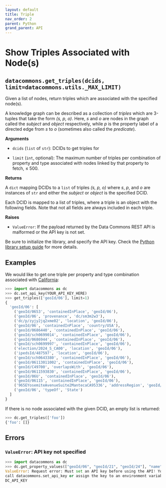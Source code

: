 ```yaml
---
layout: default
title: Triple
nav_order: 2
parent: Python
grand_parent: API
---
```


# Show Triples Associated with Node(s)

## `datacommons.get_triples(dcids, limit=datacommons.utils._MAX_LIMIT)`

Given a list of nodes, return triples which are associated with the specified
node(s).

A knowledge graph can be described as a collection of *triples* which are
3-tuples that take the form *(s, p, o)*. Here, *s* and *o* are nodes in the
graph called the *subject* and *object* respectively, while *p* is the property
label of a directed edge from *s* to *o* (sometimes also called the *predicate*).

**Arguments**

*   `dcids` (`list` of `str`): DCIDs to get triples for

*   `limit` (`int`, optional): The maximum number of triples per combination of
    property and type associated with nodes linked by that property to fetch,
    ≤ 500.

**Returns**

A `dict` mapping DCIDs to a `list` of triples *(s, p, o)* where *s*, *p*, and *o* are
instances of `str` and either the *subject* or *object* is the specified DCID.

Each DCID is mapped to a list of triples, where a triple is an object with the
following fields. Note that not all fields are always included in each triple.

[comment]: <> (TODO: add link to data model and describe the fields in a Triple)

**Raises**

*   `ValueError`: If the payload returned by the Data Commons REST API is malformed or the API key is not set.

Be sure to initialize the library, and specify the API key. Check the [Python library setup guide](/api/python/) for more details.

## Examples

We would like to get one triple per property and type combination associated with
[California](https://browser.datacommons.org/kg?dcid=geoId/06):

```python
>>> import datacommons as dc
>>> dc.set_api_key(YOUR_API_KEY_HERE)
>>> get_triples(['geoId/06'], limit=1)
{
  'geoId/06': [
    ('geoId/0653', 'containedInPlace', 'geoId/06'),
    ('geoId/06', 'provenance', 'dc/sm3m2w3'),
    ('dc/p/zyjy2jq2xme02', 'location', 'geoId/06'),
    ('geoId/06', 'containedInPlace', 'country/USA'),
    ('geoId/0686440', 'containedInPlace', 'geoId/06'),
    ('geoId/sch0699014', 'containedInPlace', 'geoId/06'),
    ('geoId/0686944', 'containedInPlace', 'geoId/06'),
    ('geoId/sch0699997', 'containedInPlace', 'geoId/06'),
    ('election/2024_S_CA00', 'location', 'geoId/06'),
    ('ipedsId/487597', 'location', 'geoId/06'),
    ('geoId/sch0643380', 'containedInPlace', 'geoId/06'),
    ('geoId/06113011002', 'containedInPlace', 'geoId/06'),
    ('geoId/C49700', 'overlapsWith', 'geoId/06'),
    ('geoId/0611593830', 'containedInPlace', 'geoId/06'),
    ('geoId/06U', 'containedInPlace', 'geoId/06'),
    ('geoId/06115', 'containedInPlace', 'geoId/06'),
    ('965EYosemiteAvenueSuite2MantecaCA95336', 'addressRegion', 'geoId/06'),
    ('geoId/06', 'typeOf', 'State')
  ]
}
```

If there is no node associated with the given DCID, an empty list is returned:

```python
>>> dc.get_triples(['foo'])
{'foo': []}
```

## Errors

### `ValueError`: API key not specified

```python
>>> import datacommons as dc
>>> dc.get_property_values(["geoId/06", "geoId/21", "geoId/24"], "name")
ValueError: Request error: Must set an API key before using the API! You can
call datacommons.set_api_key or assign the key to an environment variable named
DC_API_KEY
```

